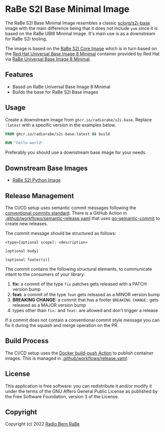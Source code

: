 # RaBe S2I Base Minimal Image

The RaBe S2I Base Minimal Image resembles a classic [sclorg/s2i-base](https://github.com/sclorg/s2i-base-container)
image with the main difference being that it does not include `yum` since it is based on the RaBe UBI8 Minimal Image.
It's main use is as a downstream for RaBe S2I tooling.

The image is based on the [RaBe S2I Core Image](https://github.com/radiorabe/container-image-rabe-s2i-core-minimal)
which is in turn based on the [Red Hat Universal Base Image 8 Minimal](https://catalog.redhat.com/software/containers/ubi8/ubi-minimal/5c359a62bed8bd75a2c3fba8)
container provided by Red Hat via [RaBe Universal Base Image 8 Minimal](https://github.com/radiorabe/container-image-ubi8-minimal).

## Features

- Based on RaBe Universal Base Image 8 Minimal
- Builds the base for RaBe S2I Base Images

## Usage

Create a downstream image from `ghcr.io/radiorabe/s2i-base`. Replace `:latest` with a specific version in the examples below.

```Dockerfile
FROM ghcr.io/radiorabe/s2i-base:latest AS build

RUN "hello world"
```

Preferably you should use a downstream base image for your needs.

## Downstream Base Images

* [RaBe S2I Python Image](https://github.com/radiorabe/container-image-rabe-s2i-python-minimal)

## Release Management

The CI/CD setup uses semantic commit messages following the [conventional commits standard](https://www.conventionalcommits.org/en/v1.0.0/).
There is a GitHub Action in [.github/workflows/semantic-release.yaml](./.github/workflows/semantic-release.yaml)
that uses [go-semantic-commit](https://go-semantic-release.xyz/) to create new
releases.

The commit message should be structured as follows:

```
<type>[optional scope]: <description>

[optional body]

[optional footer(s)]
```

The commit contains the following structural elements, to communicate intent to the consumers of your library:

1. **fix:** a commit of the type `fix` patches gets released with a PATCH version bump
1. **feat:** a commit of the type `feat` gets released as a MINOR version bump
1. **BREAKING CHANGE:** a commit that has a footer `BREAKING CHANGE:` gets released as a MAJOR version bump
1. types other than `fix:` and `feat:` are allowed and don't trigger a release

If a commit does not contain a conventional commit style message you can fix
it during the squash and merge operation on the PR.

## Build Process

The CI/CD setup uses the [Docker build-push Action](https://github.com/docker/build-push-action) to publish container images. This is managed in [.github/workflows/release.yaml](./.github/workflows/release.yaml).

## License

This application is free software: you can redistribute it and/or modify it under
the terms of the GNU Affero General Public License as published by the Free
Software Foundation, version 3 of the License.

## Copyright

Copyright (c) 2022 [Radio Bern RaBe](http://www.rabe.ch)
